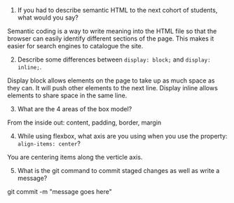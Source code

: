 1. If you had to describe semantic HTML to the next cohort of students, what would you say?

Semantic coding is a way to write meaning into the HTML file so that the browser can easily identify different sections of the page. This makes it easier for search engines to catalogue the site.

2. Describe some differences between ```display: block;``` and ```display: inline;```.

Display block allows elements on the page to take up as much space as they can. It will push other elements to the next line. 
Display inline allows elements to share space in the same line.

3. What are the 4 areas of the box model?

From the inside out: content, padding, border, margin

4. While using flexbox, what axis are you using when you use the property: ```align-items: center```?

You are centering items along the verticle axis.

5. What is the git command to commit staged changes as well as write a message?

git commit -m "message goes here" 
